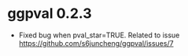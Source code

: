 # ggpval 0.2.3
* Fixed bug when pval_star=TRUE. Related to issue https://github.com/s6juncheng/ggpval/issues/7
